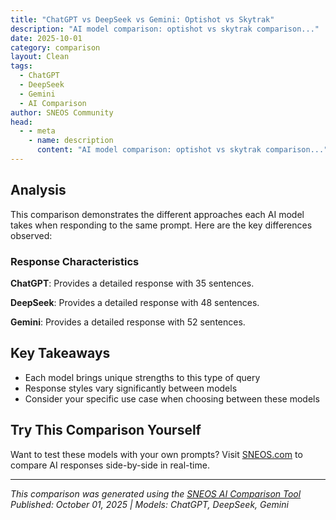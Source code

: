 ```yaml
---
title: "ChatGPT vs DeepSeek vs Gemini: Optishot vs Skytrak"
description: "AI model comparison: optishot vs skytrak comparison..."
date: 2025-10-01
category: comparison
layout: Clean
tags:
  - ChatGPT
  - DeepSeek
  - Gemini
  - AI Comparison
author: SNEOS Community
head:
  - - meta
    - name: description
      content: "AI model comparison: optishot vs skytrak comparison..."
---
```


<ChatComparison
  title="ChatGPT vs DeepSeek vs Gemini: Optishot vs Skytrak"
  prompt="optishot vs skytrak comparison"
  :responses='{
    "ChatGPT": "Certainly! Here\u2019s a detailed comparison between **OptiShot** and **SkyTrak**, two popular golf simulators, to help you understand their key differences and decide which might be better suited for your needs:\n\n---\n\n### 1. **Overview**\n\n- **OptiShot**: \n  - More of an entry-level golf simulator.\n  - Uses infrared sensors on the hitting mat to detect club swing.\n  - Focuses on swing path, club head speed, and tempo rather than ball flight tracking.\n\n- **SkyTrak**:\n  - Mid to high-end golf launch monitor and simulator.\n  - Uses photometric technology to track the actual golf ball\u2019s flight and shot data.\n  - Provides detailed ball data such as ball speed, launch angle, spin rates, and more.\n\n---\n\n### 2. **Technology \u0026 Data Accuracy**\n\n| Feature               | OptiShot                              | SkyTrak                                |\n|-----------------------|-------------------------------------|---------------------------------------|\n| Data tracking          | Swing path, club speed, tempo (no ball flight tracking) | Full ball flight data (speed, spin, launch angle, etc.) |\n| Sensor type            | Infrared sensors on club head       | High-speed cameras photometric system |\n| Accuracy              | Good for basic swing analysis, less accurate on actual ball flight | Very accurate, used by golf professionals and coaches |\n| Tracks real ball       | No (no actual ball carry or flight data) | Yes (tracks real ball flight, shot shape) |\n\n---\n\n### 3. **Simulator Software \u0026 Features**\n\n- **OptiShot**:\n  - Comes with basic golf courses and games.\n  - Allows multiplayer modes and swing training drills.\n  - Software is simpler, more arcade-like.\n  - Some advanced features and courses require paid upgrades.\n\n- **SkyTrak**:\n  - Includes practice range, skills challenges, and multiple game modes.\n  - Works with third-party simulation software (e.g., The Golf Club, WGT Golf, E6 Golf) for realistic courses and gameplay.\n  - Offers shot analysis for practice improvement.\n  - Supports online multiplayer.\n\n---\n\n### 4. **Setup \u0026 Hardware**\n\n| Feature               | OptiShot                              | SkyTrak                                |\n|-----------------------|-------------------------------------|---------------------------------------|\n| Setup complexity      | Simple, mat plus sensors             | Requires net or screen, projector, and proper lighting |\n| Space requirements   | Smaller                              | Moderate to large space for ball flight and safety |\n| Portability          | Portable and easy to move            | Less portable due to requirement of dedicated hitting area |\n| Required accessories | Included hitting mat and sensors     | Needs separate screen/net/projector, compatible computer/tablet |\n\n---\n\n### 5. **Price Range**\n\n- **OptiShot**: Generally priced around $400-$600.\n- **SkyTrak**: Starts around $2,000 and can be more depending on software bundles and accessories.\n\n---\n\n### 6. **Target Users**\n\n- **OptiShot**:\n  - Beginners or casual golfers who want a fun and affordable simulator.\n  - Users who want to practice swing mechanics rather than ball flight.\n  - Suitable for small indoor areas, home use.\n\n- **SkyTrak**:\n  - Serious golfers and coaches seeking accurate ball flight and shot data.\n  - Users wanting realistic simulation, course play, and detailed shot analysis.\n  - Home setups with enough space and budget.\n\n---\n\n### Summary Table\n\n| Aspect              | OptiShot                          | SkyTrak                      |\n|---------------------|----------------------------------|------------------------------|\n| Technology          | Infrared swing sensors            | Photometric ball tracking    |\n| Data accuracy       | Basic swing metrics               | Accurate ball and shot data  |\n| Software            | Basic, internal courses           | Advanced, supports third-party simulators |\n| Setup              | Simple, portable                  | Requires more dedicated space and equipment |\n| Price               | Affordable (~$400-$600)           | Premium (~$2,000\u002B)           |\n| Best for           | Casual users, beginners            | Serious golfers, coaches     |\n\n---\n\n### Final Thoughts\n\n- If you want a **budget-friendly, easy to use golf simulator** primarily focused on improving your swing mechanics and having fun in a casual setting, **OptiShot** is a great choice.\n\n- If you desire **high fidelity ball flight data**, realistic gameplay on famous courses, and professional-level shot analysis, and you have space and budget for it, **SkyTrak** is the better option.\n\n---\n\nIf you have any specific needs or questions about either system, feel free to ask!",
    "DeepSeek": "Of course. This is a classic comparison between two very different products that serve different segments of the golf simulator market.\n\nThe core difference is simple:\n*   **OptiShot** is an **entry-level swing analyzer** that uses infrared sensors to measure club data.\n*   **SkyTrak** is a **mid-range launch monitor** that uses high-speed cameras to measure ball data.\n\nHere is a detailed comparison to help you decide.\n\n---\n\n### At a Glance: OptiShot vs. SkyTrak\n\n| Feature | OptiShot 2 | SkyTrak Launch Monitor |\n| :--- | :--- | :--- |\n| **Price Point** | **Budget** ($300 - $600) | **Mid-Range** (~$2,000 - $3,000 for unit \u0026 software) |\n| **Technology** | Infrared optical sensors | Photometric (high-speed camera) |\n| **What it Measures** | **Clubhead Data** (speed, path, face angle, tempo) | **Ball Data** (carry, spin, launch angle, ball speed) |\n| **Accuracy** | Moderate for club path, less so for distance | Very good for ball flight and carry distance |\n| **Best For** | **Beginners, Casual Players, Fun/Entertainment** | **Serious Golfers, Game Improvement, Simulator Enthusiasts** |\n| **Software** | Included basic software; paid upgrades available | Requires separate subscription for best features (Game Improvement, Play \u0026 Improve) |\n| **Setup** | Stand on the unit; no special lighting needed | Needs ball placement in a specific \u0022Sweet Spot\u0022; can be sensitive to lighting |\n| **Ball Use** | Can be used with or without a real ball (foam balls recommended) | **Requires a real golf ball** |\n| **Multiplayer** | Excellent for parties and casual play | Good, but geared more towards serious practice |\n\n---\n\n### Deep Dive: Strengths and Weaknesses\n\n#### OptiShot 2\n\n**Strengths:**\n*   **Extremely Affordable:** The biggest selling point. It provides a \u0022simulator experience\u0022 for a fraction of the cost of other systems.\n*   **Easy Setup \u0026 Portability:** You just plug it into a PC/Mac, stand on it, and swing. It\u0027s lightweight and easy to move or store.\n*   **Great for Entertainment:** The included software has fun modes, driving ranges, and virtual courses. It\u0027s perfect for a game room, parties, or family fun.\n*   **Focus on Club Path:** Because it measures the club, it gives you direct feedback on whether you\u0027re swinging in-to-out, out-to-in, or square. This is valuable for fixing a slice or hook.\n\n**Weaknesses:**\n*   **Limited Ball Data:** It **does not measure the ball**. It calculates ball flight based on your club data. This means distance can be inaccurate and it cannot read spin, making short game and wedge play less realistic.\n*   **Accuracy Limitations:** It can be fooled by lighting conditions, your shoes (it needs to see the sole of the club), and requires very precise calibration for even moderate accuracy.\n*   **\u0022Toy-like\u0022 Feel:** The hardware feels less premium, and the experience is not a true substitute for real ball flight.\n\n#### SkyTrak\n\n**Strengths:**\n*   **Ball Flight Data:** Measures what actually matters for scoring: **carry distance, spin rate, launch angle, and ball speed**. This is critical for serious practice and club fitting.\n*   **High Accuracy for the Price:** Considered the most accurate launch monitor under $3,000. The ball flight is realistic and trustworthy.\n*   **Excellent Software Integration:** Pairs with top-tier simulation software like **The Golf Club (TGC 2019), E6 Connect, and Awesome Golf**. This provides a truly immersive and realistic golf experience.\n*   **Game Improvement:** With the right software, you can do practice ranges, challenges, and play on world-famous courses. It\u0027s a legitimate tool to lower your scores.\n\n**Weaknesses:**\n*   **Cost:** The unit itself is more expensive, and to unlock its full potential, you need to pay for an annual software subscription ($100 - $250/year).\n*   **Setup Can Be Finicky:** You must place the ball in a very specific spot relative to the unit. It can also be sensitive to direct sunlight or very bright overhead lights.\n*   **\u0022No-Shot\u0022 Delay:** Occasionally, the unit will fail to read a shot (a \u0022no-shot\u0022), which can be frustrating. This is less of an issue with proper lighting and setup.\n*   **Slight Delay:** There is a brief but noticeable delay between your shot and the ball flight appearing on the screen.\n\n---\n\n### Which One Should You Buy?\n\n#### Choose the **OptiShot 2** if:\n*   Your budget is under $1,000.\n*   You are a beginner or high-handicap player looking for a fun way to swing the club indoors.\n*   Your primary goal is entertainment for friends and family, not serious game improvement.\n*   You don\u0027t have a dedicated, well-lit space and want something plug-and-play.\n\n#### Choose the **SkyTrak** if:\n*   You are a serious golfer looking to genuinely improve your game.\n*   You need accurate ball data (carry distance, spin) to inform your practice and club selection.\n*   You have a budget of $2,500\u002B for the unit and a software subscription.\n*   You want a realistic simulator experience and plan to use it frequently for practice and playing virtual courses.\n\n### The Verdict\n\nThe choice is clear once you define your goals and budget.\n\n*   **OptiShot is for fun.**\n*   **SkyTrak is for improvement.**\n\nIf you are on the fence and can afford the SkyTrak, it is the overwhelmingly better choice for a golfer who is serious about their game. The accuracy and ball data are in a completely different league. The OptiShot serves a valuable purpose by making golf simulation accessible, but it is not a direct competitor to the SkyTrak in terms of performance.",
    "Gemini": "Okay, let\u0027s break down the OptiShot and SkyTrak launch monitors, comparing their key features, pros, cons, and who each device is best suited for.\n\n**OptiShot 2/3 (Primarily OptiShot 2, as it\u0027s still commonly used)**\n\n*   **Technology:** Infrared sensors. Reads club head speed, face angle, and path. **Important:** It **does not** use a ball; you swing at a hitting mat with the sensor system built into it.\n\n*   **Accuracy:** Considered significantly less accurate than SkyTrak. It relies on club data alone to estimate ball flight.  It\u0027s often criticized for inconsistent readings and less realistic simulation.\n\n*   **Data Provided:**\n    *   Club Head Speed\n    *   Face Angle\n    *   Swing Path\n    *   Distance (estimated)\n    *   Visual ball flight simulation (based on club data, not actual ball flight)\n\n*   **Software/Simulation:** OptiShot Golf software comes with a selection of courses. Often has a more arcade-like feel.  Can be connected to a projector for a larger display.\n\n*   **Portability:**  Very portable. The sensor pad itself is relatively small and easy to move.\n\n*   **Setup:**  Simple setup.  Just plug the sensor pad into your computer via USB, install the software, and calibrate.\n\n*   **Price:**  Significantly cheaper than SkyTrak. Typically in the $300-$500 range (depending on version and bundles).\n\n*   **Durability:** Generally considered fairly durable, but more susceptible to wear and tear due to direct impact from the club.\n\n**SkyTrak**\n\n*   **Technology:** Photometric (camera-based).  Captures actual ball flight data using high-speed cameras.\n\n*   **Accuracy:** Significantly more accurate than OptiShot. It measures the ball\u0027s launch angle, spin rate, speed, and direction, providing much more realistic and reliable data.\n\n*   **Data Provided:**\n    *   Ball Speed\n    *   Launch Angle\n    *   Spin Rate (Backspin, Sidespin)\n    *   Carry Distance\n    *   Total Distance\n    *   Side Angle\n    *   Club Head Speed (estimated)\n    *   Angle of Attack (estimated)\n    *   Club Path (estimated)\n    *   Face Angle (estimated)\n\n*   **Software/Simulation:** SkyTrak\u0027s software is more sophisticated and offers a more realistic simulation experience. Compatible with a range of golf simulation software (e.g., E6 Connect, The Golf Club 2019, Creative Golf 3D), which are often subscription-based.\n\n*   **Portability:**  Fairly portable, but less so than OptiShot.  The SkyTrak unit itself is small and battery-powered, but you need to ensure proper placement and protection (especially from stray shots).\n\n*   **Setup:**  Requires more careful setup.  Must be placed a specific distance from the hitting area, and proper lighting is essential for accurate readings.  Needs to be paired with a compatible device (computer, tablet) via Wi-Fi.\n\n*   **Price:**  Much more expensive than OptiShot.  Typically starts around $2000 and can go up significantly with additional software subscriptions and accessories (e.g., protective case).\n\n*   **Durability:**  Relatively durable, but it\u0027s important to protect it from direct impact from golf balls.  Protective cases are highly recommended.\n\n**Here\u0027s a table summarizing the key differences:**\n\n| Feature          | OptiShot 2/3                        | SkyTrak                                    |\n|-----------------|--------------------------------------|---------------------------------------------|\n| Technology       | Infrared Sensors (Club Data)         | Photometric (Camera-based Ball Flight)      |\n| Accuracy        | Low                                  | High                                        |\n| Ball Required    | No (Swing at a mat)                  | Yes                                         |\n| Data Provided    | Club Speed, Face Angle, Path (Est Ball flight)| Ball Speed, Launch Angle, Spin, Carry, etc. |\n| Simulation       | Basic, Arcade-like                   | Realistic, Compatible with various software  |\n| Portability      | High                                 | Medium                                      |\n| Setup            | Easy                                  | More complex                              |\n| Price            | Low ($300-$500)                     | High ($2000\u002B)                               |\n| Learning/Improvement| Limited, More for Fun                | Strong potential for improvement             |\n| Best for        | Casual users, Beginners, Budget-conscious | Serious golfers, Data-driven improvement  |\n\n**Who is Each Device Best For?**\n\n*   **OptiShot:**\n\n    *   **Beginners:**  A good entry point for those new to golf simulators and want a basic idea of their swing.\n    *   **Casual Users:**  Perfect for families or individuals who want to have some fun playing virtual golf occasionally without a major investment.\n    *   **Budget-Conscious:** If price is your primary concern, OptiShot is the more affordable option.\n    *   **Limited Space:** If you have very limited space, the lack of needing to hit balls can be an advantage.\n    *   **Entertainment Purposes:** More focused on fun and entertainment than serious golf improvement.\n\n*   **SkyTrak:**\n\n    *   **Serious Golfers:** Those who are committed to improving their game and want accurate data to analyze their swing.\n    *   **Golf Instructors:** A valuable tool for providing feedback and tracking progress with students.\n    *   **Data-Driven Improvement:** If you want to understand the numbers behind your shots and track your progress, SkyTrak is the better choice.\n    *   **Realistic Simulation:** If you want a more immersive and realistic golf simulation experience.\n    *   **Indoor Practice:** Ideal for practicing year-round, regardless of the weather.\n\n**In Conclusion:**\n\nThe choice between OptiShot and SkyTrak depends entirely on your budget, goals, and level of commitment to golf.  If you\u0027re looking for a cheap, fun way to get a basic introduction to golf simulators, OptiShot can be a good option.  However, if you\u0027re serious about improving your game and want accurate data and a realistic simulation experience, SkyTrak is a much better investment.  Just be prepared for the higher price tag.\n"
  }'
  published-date="18:18"
/>

## Analysis

This comparison demonstrates the different approaches each AI model takes when responding to the same prompt. Here are the key differences observed:

### Response Characteristics

**ChatGPT**: Provides a detailed response with 35 sentences. 

**DeepSeek**: Provides a detailed response with 48 sentences. 

**Gemini**: Provides a detailed response with 52 sentences. 

## Key Takeaways

- Each model brings unique strengths to this type of query
- Response styles vary significantly between models
- Consider your specific use case when choosing between these models

## Try This Comparison Yourself

Want to test these models with your own prompts? Visit [SNEOS.com](https://sneos.com) to compare AI responses side-by-side in real-time.

---

*This comparison was generated using the [SNEOS AI Comparison Tool](https://sneos.com)*
*Published: October 01, 2025 | Models: ChatGPT, DeepSeek, Gemini*

